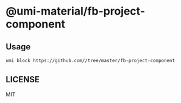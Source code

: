 # @umi-material/fb-project-component



## Usage

```sh
umi block https://github.com//tree/master/fb-project-component
```

## LICENSE

MIT
